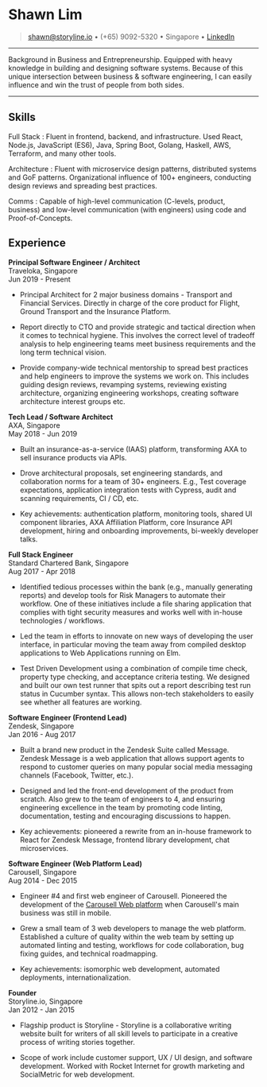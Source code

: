 # Shawn Lim

> <shawn@storyline.io> • (+65) 9092-5320 • Singapore • [LinkedIn](https://www.linkedin.com/in/shawn-lim-0a307550/)

---

Background in Business and Entrepreneurship. Equipped with heavy knowledge in building and designing software systems. Because of this unique intersection between business & software engineering, I can easily influence and win the trust of people from both sides.

---

## Skills

Full Stack
: Fluent in frontend, backend, and infrastructure. Used React, Node.js, JavaScript (ES6), Java, Spring Boot, Golang, Haskell, AWS, Terraform, and many other tools.

Architecture
: Fluent with microservice design patterns, distributed systems and GoF patterns. Organizational influence of 100+ engineers, conducting design reviews and spreading best practices.

Comms
: Capable of high-level communication (C-levels, product, business) and low-level communication (with engineers) using code and Proof-of-Concepts.

## Experience

**Principal Software Engineer / Architect** \
Traveloka, Singapore\
Jun 2019 - Present

- Principal Architect for 2 major business domains - Transport and Financial Services. Directly in charge of the core product for Flight, Ground Transport and the Insurance Platform.

- Report directly to CTO and provide strategic and tactical direction when it comes to technical hygiene. This involves the correct level of tradeoff analysis to help engineering teams meet business requirements and the long term technical vision.

- Provide company-wide technical mentorship to spread best practices and help engineers to improve the systems we work on. This includes guiding design reviews, revamping systems, reviewing existing architecture, organizing engineering workshops, creating software architecture interest groups etc.

**Tech Lead / Software Architect** \
AXA, Singapore\
May 2018 - Jun 2019

- Built an insurance-as-a-service (IAAS) platform, transforming AXA to sell insurance products via APIs.

- Drove architectural proposals, set engineering standards, and collaboration norms for a team of 30+ engineers. E.g., Test coverage expectations, application integration tests with Cypress, audit and scanning requirements, CI / CD, etc.

- Key achievements: authentication platform, monitoring tools, shared UI component libraries, AXA Affiliation Platform, core Insurance API development, hiring and onboarding improvements, bi-weekly developer talks.

**Full Stack Engineer** \
Standard Chartered Bank, Singapore\
Aug 2017 - Apr 2018

- Identified tedious processes within the bank (e.g., manually generating reports) and develop tools for Risk Managers to automate their workflow. One of these initiatives include a file sharing application that complies with tight security measures and works well with in-house technologies / workflows.

- Led the team in efforts to innovate on new ways of developing the user interface, in particular moving the team away from compiled desktop applications to Web Applications running on Elm.

- Test Driven Development using a combination of compile time check, property type checking, and acceptance criteria testing. We designed and built our own test runner that spits out a report describing test run status in Cucumber syntax. This allows non-tech stakeholders to easily see whether all features are working.

**Software Engineer (Frontend Lead)** \
Zendesk, Singapore\
Jan 2016 - Aug 2017

- Built a brand new product in the Zendesk Suite called Message. Zendesk Message is a web application that allows support agents to respond to customer queries on many popular social media messaging channels (Facebook, Twitter, etc.).

- Designed and led the front-end development of the product from scratch. Also grew to the team of engineers to 4, and ensuring engineering excellence in the team by promoting code linting, documentation, testing and encouraging discussions to happen.

- Key achievements: pioneered a rewrite from an in-house framework to React for Zendesk Message, frontend library development, chat microservices.

**Software Engineer (Web Platform Lead)** \
Carousell, Singapore\
Aug 2014 - Dec 2015

- Engineer #4 and first web engineer of Carousell. Pioneered the development of the [Carousell Web platform](https://carousell.com) when Carousell's main business was still in mobile.

- Grew a small team of 3 web developers to manage the web platform. Established a culture of quality within the web team by setting up automated linting and testing, workflows for code collaboration, bug fixing guides, and technical roadmapping.

- Key achievements: isomorphic web development, automated deployments, internationalization.

**Founder** \
Storyline.io, Singapore\
Jan 2012 - Jan 2015

- Flagship product is Storyline - Storyline is a collaborative writing website built for writers of all skill levels to participate in a creative process of writing stories together.

- Scope of work include customer support, UX / UI design, and software development. Worked with Rocket Internet for growth marketing and SocialMetric for web development.
